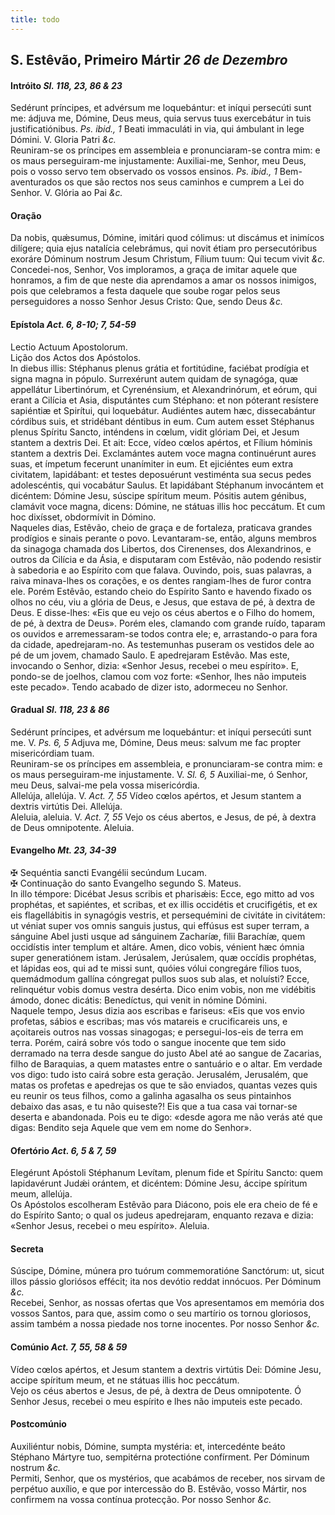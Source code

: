 ```yaml
---
title: todo
---
```

<h2 class="text-center">S. Estêvão, Primeiro Mártir <em>26 de Dezembro</em></h2>

<h4 class="text-center">Intróito <em>Sl. 118, 23, 86 & 23</em></h4>
<div class="container-fluid">
<div class="row">
<div class="dropcap text-justify">
Sedérunt príncipes, et advérsum me loquebántur: et iníqui persecúti sunt me: ádjuva me, Dómine, Deus meus, quia servus tuus exercebátur in tuis justificatiónibus. <em>Ps. ibid., 1</em> Beati immaculáti in via, qui ámbulant in lege Dómini.
V. Gloria Patri <em>&c.</em>
</div>
<div class="dropcap text-justify">
Reuniram-se os príncipes em assembleia e pronunciaram-se contra mim: e os maus perseguiram-me injustamente: Auxiliai-me, Senhor, meu Deus, pois o vosso servo tem observado os vossos ensinos. <em>Ps. ibid., 1</em> Bem-aventurados os que são rectos nos seus caminhos e cumprem a Lei do Senhor.
V. Glória ao Pai <em>&c.</em>
</div>
</div>
</div>

<h4 class="text-center">Oração</h4>
<div class="container-fluid">
<div class="row">
<div class="dropcap text-justify">
Da nobis, quǽsumus, Dómine, imitári quod cólimus: ut discámus et inimícos dilígere; quia ejus natalícia celebrámus, qui novit étiam pro persecutóribus exoráre Dóminum nostrum Jesum Christum, Fílium tuum: Qui tecum vivit <em>&c.</em>
</div>
<div class="dropcap text-justify">
Concedei-nos, Senhor, Vos imploramos, a graça de imitar aquele que honramos, a fim de que neste dia aprendamos a amar os nossos inimigos, pois que celebramos a festa daquele que soube rogar pelos seus perseguidores a nosso Senhor Jesus Cristo: Que, sendo Deus <em>&c.</em>
</div>
</div>
</div>

<h4 class="text-center">Epístola <em>Act. 6, 8-10; 7, 54-59</em></h4>
<div class="container-fluid">
<div class="row">
<div class="text-justify">
Lectio Actuum Apostolorum.
</div>
<div class="text-justify">
Lição dos Actos dos Apóstolos.
</div>
<div class="dropcap text-justify">
In diebus illis: Stéphanus plenus grátia et fortitúdine, faciébat prodígia et signa magna in pópulo. Surrexérunt autem quidam de synagóga, quæ appellátur Libertinórum, et Cyrenénsium, et Alexandrinórum, et eórum, qui erant a Cilícia et Asia, disputántes cum Stéphano: et non póterant resístere sapiéntiæ et Spirítui, qui loquebátur. Audiéntes autem hæc, dissecabántur córdibus suis, et stridébant déntibus in eum. Cum autem esset Stéphanus plenus Spíritu Sancto, inténdens in cœlum, vidit glóriam Dei, et Jesum stantem a dextris Dei. Et ait: Ecce, vídeo cœlos apértos, et Fílium hóminis stantem a dextris Dei. Exclamántes autem voce magna continuérunt aures suas, et ímpetum fecerunt unanímiter in eum. Et ejiciéntes eum extra civitatem, lapidábant: et testes deposuérunt vestiménta sua secus pedes adolescéntis, qui vocabátur Saulus. Et lapidábant Stéphanum invocántem et dicéntem: Dómine Jesu, súscipe spíritum meum. Pósitis autem génibus, clamávit voce magna, dicens: Dómine, ne státuas illis hoc peccátum. Et cum hoc dixísset, obdormívit in Dómino.
</div>
<div class="dropcap text-justify">
Naqueles dias, Estêvão, cheio de graça e de fortaleza, praticava grandes prodígios e sinais perante o povo. Levantaram-se, então, alguns membros da sinagoga chamada dos Libertos, dos Cirenenses, dos Alexandrinos, e outros da Cilícia e da Ásia, e disputaram com Estêvão, não podendo resistir à sabedoria e ao Espírito com que falava. Ouvindo, pois, suas palavras, a raiva minava-lhes os corações, e os dentes rangiam-lhes de furor contra ele. Porém Estêvão, estando cheio do Espírito Santo e havendo fixado os olhos no céu, viu a glória de Deus, e Jesus, que estava de pé, à dextra de Deus. E disse-lhes: «Eis que eu vejo os céus abertos e o Filho do homem, de pé, à dextra de Deus». Porém eles, clamando com grande ruído, taparam os ouvidos e arremessaram-se todos contra ele; e, arrastando-o para fora da cidade, apedrejaram-no. As testemunhas puseram os vestidos dele ao pé de um jovem, chamado Saulo. E apedrejaram Estêvão. Mas este, invocando o Senhor, dizia: «Senhor Jesus, recebei o meu espírito». E, pondo-se de joelhos, clamou com voz forte: «Senhor, lhes não imputeis este pecado». Tendo acabado de dizer isto, adormeceu no Senhor.
</div>
</div>
</div>

<h4 class="text-center">Gradual <em>Sl. 118, 23 & 86</em></h4>
<div class="container-fluid">
<div class="row">
<div class="dropcap text-justify">
Sedérunt príncipes, et advérsum me loquebántur: et iníqui persecúti sunt me. V. <em>Ps. 6, 5</em> Adjuva me, Dómine, Deus meus: salvum me fac propter misericórdiam tuam.
</div>
<div class="dropcap text-justify">
Reuniram-se os príncipes em assembleia, e pronunciaram-se contra mim: e os maus perseguiram-me injustamente. V. <em>Sl. 6, 5</em> Auxiliai-me, ó Senhor, meu Deus, salvai-me pela vossa misericórdia.
</div>
<div class="text-justify">
Allelúja, allelúja. V. <em>Act. 7, 55</em> Vídeo cœlos apértos, et Jesum stantem a dextris virtútis Dei. Allelúja.
</div>
<div class="text-justify">
Aleluia, aleluia. V. <em>Act. 7, 55</em> Vejo os céus abertos, e Jesus, de pé, à dextra de Deus omnipotente. Aleluia.
</div>
</div>
</div>

<h4 class="text-center">Evangelho <em>Mt. 23, 34-39</em></h4>
<div class="container-fluid">
<div class="row">
<div class="text-justify">
<span class="text-danger">&#10016;</span> Sequéntia sancti Evangélii secúndum Lucam.
</div>
<div class="text-justify">
<span class="text-danger">&#10016;</span> Continuação do santo Evangelho segundo S. Mateus.
</div>
<div class="dropcap text-justify">
In illo témpore: Dicébat Jesus scribis et pharisǽis: Ecce, ego mitto ad vos prophétas, et sapiéntes, et scribas, et ex illis occidétis et crucifigétis, et ex eis flagellábitis in synagógis vestris, et persequémini de civitáte in civitátem: ut véniat super vos omnis sanguis justus, qui effúsus est super terram, a sánguine Abel justi usque ad sánguinem Zacharíæ, filii Barachíæ, quem occidístis inter templum et altáre. Amen, dico vobis, vénient hæc ómnia super generatiónem istam. Jerúsalem, Jerúsalem, quæ occídis prophétas, et lápidas eos, qui ad te missi sunt, quóies vólui congregáre fílios tuos, quemádmodum gallína cóngregat pullos suos sub alas, et noluísti? Ecce, relinquétur vobis domus vestra desérta. Dico enim vobis, non me vidébitis ámodo, donec dicátis: Benedíctus, qui venit in nómine Dómini.
</div>
<div class="dropcap text-justify">
Naquele tempo, Jesus dizia aos escribas e fariseus: «Eis que vos envio profetas, sábios e escribas; mas vós matareis e crucificareis uns, e açoitareis outros nas vossas sinagogas; e persegui-los-eis de terra em terra. Porém, cairá sobre vós todo o sangue inocente que tem sido derramado na terra desde sangue do justo Abel até ao sangue de Zacarias, filho de Baraquias, a quem matastes entre o santuário e o altar. Em verdade vos digo: tudo isto cairá sobre esta geração. Jerusalém, Jerusalém, que matas os profetas e apedrejas os que te são enviados, quantas vezes quis eu reunir os teus filhos, como a galinha agasalha os seus pintainhos debaixo das asas, e tu não quiseste?! Eis que a tua casa vai tornar-se deserta e abandonada. Pois eu te digo: «desde agora me não verás até que digas: Bendito seja Aquele que vem em nome do Senhor».
</div>
</div>
</div>

<h4 class="text-center">Ofertório <em>Act. 6, 5 & 7, 59</em></h4>
<div class="container-fluid">
<div class="row">
<div class="dropcap text-justify">
Elegérunt Apóstoli Stéphanum Levítam, plenum fide et Spíritu Sancto: quem lapidavérunt Judǽi orántem, et dicéntem: Dómine Jesu, áccipe spíritum meum, allelúja.
</div>
<div class="dropcap text-justify">
Os Apóstolos escolheram Estêvão para Diácono, pois ele era cheio de fé e do Espírito Santo; o qual os judeus apedrejaram, enquanto rezava e dizia: «Senhor Jesus, recebei o meu espírito». Aleluia.
</div>
</div>
</div>

<h4 class="text-center">Secreta</h4>
<div class="container-fluid">
<div class="row">
<div class="dropcap text-justify">
Súscipe, Dómine, múnera pro tuórum commemoratióne Sanctórum: ut, sicut illos pássio gloriósos effécit; ita nos devótio reddat innócuos. Per Dóminum <em>&c.</em>
</div>
<div class="dropcap text-justify">
Recebei, Senhor, as nossas ofertas que Vos apresentamos em memória dos vossos Santos, para que, assim como o seu martírio os tornou gloriosos, assim também a nossa piedade nos torne inocentes. Por nosso Senhor <em>&c.</em>
</div>
</div>
</div>

<h4 class="text-center">Comúnio <em>Act. 7, 55, 58 & 59</em></h4>
<div class="container-fluid">
<div class="row">
<div class="dropcap text-justify">
Vídeo cœlos apértos, et Jesum stantem a dextris virtútis Dei: Dómine Jesu, accipe spíritum meum, et ne státuas illis hoc peccátum.
</div>
<div class="dropcap text-justify">
Vejo os céus abertos e Jesus, de pé, à dextra de Deus omnipotente. Ó Senhor Jesus, recebei o meu espírito e lhes não imputeis este pecado.
</div>
</div>
</div>

<h4 class="text-center">Postcomúnio</h4>
<div class="container-fluid">
<div class="row">
<div class="dropcap text-justify">
Auxiliéntur nobis, Dómine, sumpta mystéria: et, intercedénte beáto Stéphano Mártyre tuo, sempitérna protectióne confírment. Per Dóminum nostrum <em>&c.</em>
</div>
<div class="dropcap text-justify">
Permiti, Senhor, que os mystérios, que acabámos de receber, nos sirvam de perpétuo auxílio, e que por intercessão do B. Estêvão, vosso Mártir, nos confirmem na vossa contínua protecção. Por nosso Senhor <em>&c.</em>
</div>
</div>
</div>
